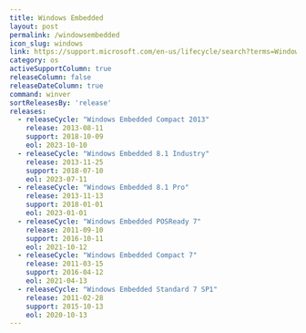 ```yaml
---
title: Windows Embedded
layout: post
permalink: /windowsembedded
icon_slug: windows
link: https://support.microsoft.com/en-us/lifecycle/search?terms=Windows%20Embedded
category: os
activeSupportColumn: true
releaseColumn: false
releaseDateColumn: true
command: winver
sortReleasesBy: 'release'
releases:
  - releaseCycle: "Windows Embedded Compact 2013"
    release: 2013-08-11
    support: 2018-10-09
    eol: 2023-10-10
  - releaseCycle: "Windows Embedded 8.1 Industry"
    release: 2013-11-25
    support: 2018-07-10
    eol: 2023-07-11
  - releaseCycle: "Windows Embedded 8.1 Pro"
    release: 2013-11-13
    support: 2018-01-01
    eol: 2023-01-01
  - releaseCycle: "Windows Embedded POSReady 7"
    release: 2011-09-10
    support: 2016-10-11
    eol: 2021-10-12
  - releaseCycle: "Windows Embedded Compact 7"
    release: 2011-03-15
    support: 2016-04-12
    eol: 2021-04-13
  - releaseCycle: "Windows Embedded Standard 7 SP1"
    release: 2011-02-28
    support: 2015-10-13
    eol: 2020-10-13
---
```

